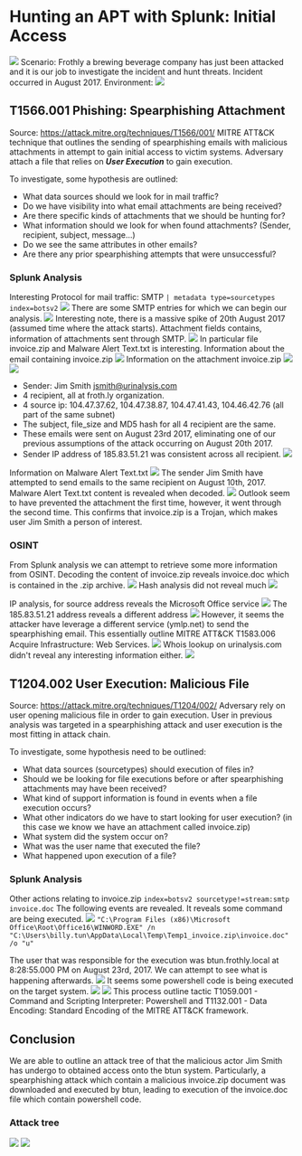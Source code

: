 # Hunting an APT with Splunk: Initial Access

![](img/Pasted%20image%2020241020123936.png)
Scenario: Frothly a brewing beverage company has just been attacked and it is our job to investigate the incident and hunt threats. Incident occurred in August 2017.
Environment:
![](img/Pasted%20image%2020241020124635.png)
## T1566.001 Phishing: Spearphishing Attachment
Source: https://attack.mitre.org/techniques/T1566/001/
MITRE ATT&CK technique that outlines the sending of spearphishing emails with malicious attachments in attempt to gain initial access to victim systems. Adversary attach a file that relies on _**User Execution**_ to gain execution. 

To investigate, some hypothesis are outlined:
- What data sources should we look for in mail traffic?
- Do we have visibility into what email attachments are being received?
- Are there specific kinds of attachments that we should be hunting for?
- What information should we look for when found attachments? (Sender, recipient, subject, message...)
- Do we see the same attributes in other emails?
- Are there any prior spearphishing attempts that were unsuccessful?
### Splunk Analysis
Interesting Protocol for mail traffic: SMTP
`| metadata type=sourcetypes index=botsv2`
![](img/Pasted%20image%2020241020130648.png)
There are some SMTP entries for which we can begin our analysis.
![](img/Pasted%20image%2020241020131604.png)
Interesting note, there is a massive spike of 20th August 2017 (assumed time where the attack starts).
Attachment fields contains, information of attachments sent through SMTP.
![](img/Pasted%20image%2020241020131818.png)
In particular file invoice.zip and Malware Alert Text.txt is interesting.
Information about the email containing invoice.zip 
![](img/Pasted%20image%2020241020132613.png)
Information on the attachment invoice.zip
![](img/Pasted%20image%2020241020133637.png)
![](img/Pasted%20image%2020241020133837.png)
- Sender: Jim Smith <jsmith@urinalysis.com>
- 4 recipient, all at froth.ly organization.
- 4 source ip: 104.47.37.62, 104.47.38.87, 104.47.41.43, 104.46.42.76 (all part of the same subnet)
- The subject, file_size and MD5 hash for all 4 recipient are the same.
- These emails were sent on August 23rd 2017, eliminating one of our previous assumptions of the attack occurring on August 20th 2017.
- Sender IP address of 185.83.51.21 was consistent across all recipient.
![](img/Pasted%20image%2020241020134231.png)

Information on Malware Alert Text.txt
![](img/Pasted%20image%2020241020140744.png)
The sender Jim Smith have attempted to send emails to the same recipient on August 10th, 2017. Malware Alert Text.txt content is revealed when decoded.
![](img/Pasted%20image%2020241020141638.png)
Outlook seem to have prevented the attachment the first time, however, it went through the second time.
This confirms that invoice.zip is a Trojan, which makes user Jim Smith a person of interest.
### OSINT 
From Splunk analysis we can attempt to retrieve some more information from OSINT.
Decoding the content of invoice.zip reveals invoice.doc which is contained in the .zip archive.
![](img/Pasted%20image%2020241020133721.png)
Hash analysis did not reveal much
![](img/Pasted%20image%2020241020135009.png)


IP analysis, for source address reveals the Microsoft Office service
![](img/Pasted%20image%2020241020135245.png)
The 185.83.51.21 address reveals a different address
![](img/Pasted%20image%2020241020135356.png)
However, it seems the attacker have leverage a different service (ymlp.net) to send the spearphishing email. This essentially outline MITRE ATT&CK T1583.006 Acquire Infrastructure: Web Services.
![](img/Pasted%20image%2020241020135604.png)
Whois lookup on urinalysis.com didn't reveal any interesting information either.
![](img/Pasted%20image%2020241020140105.png)
## T1204.002 User Execution: Malicious File
Source: https://attack.mitre.org/techniques/T1204/002/
Adversary rely on user opening malicious file in order to gain execution. User in previous analysis was targeted in a spearphishing attack and user execution is the most fitting in attack chain.

To investigate, some hypothesis need to be outlined:
- What data sources (sourcetypes) should execution of files in?
- Should we be looking for file executions before or after spearphishing attachments may have been received?
- What kind of support information is found in events when a file execution occurs?
- What other indicators do we have to start looking for user execution? (in this case we know we have an attachment called invoice.zip)
- What system did the system occur on?
- What was the user name that executed the file?
- What happened upon execution of a file?
### Splunk Analysis
Other actions relating to invoice.zip
`index=botsv2 sourcetype!=stream:smtp invoice.doc`
The following events are revealed. It reveals some command are being executed.
![](img/Pasted%20image%2020241020145859.png)
`"C:\Program Files (x86)\Microsoft Office\Root\Office16\WINWORD.EXE" /n "C:\Users\billy.tun\AppData\Local\Temp\Temp1_invoice.zip\invoice.doc" /o "u"`

The user that was responsible for the execution was btun.frothly.local at 8:28:55.000 PM on August 23rd, 2017.
We can attempt to see what is happening afterwards.
![](img/Pasted%20image%2020241020151118.png)
It seems some powershell code is being executed on the target system.
![](img/Pasted%20image%2020241020151401.png)
![](img/Pasted%20image%2020241020151340.png)
This process outline tactic T1059.001 - Command and Scripting Interpreter: Powershell and T1132.001 - Data Encoding: Standard Encoding of the MITRE ATT&CK framework.
## Conclusion
We are able to outline an attack tree of that the malicious actor Jim Smith has undergo to obtained access onto the btun system. Particularly, a spearphishing attack which contain a malicious invoice.zip document was downloaded and executed by btun, leading to execution of the invoice.doc file which contain powershell code.
### Attack tree
![](img/Pasted%20image%2020241020152108.png)
![](img/Pasted%20image%2020241020151809.png)
